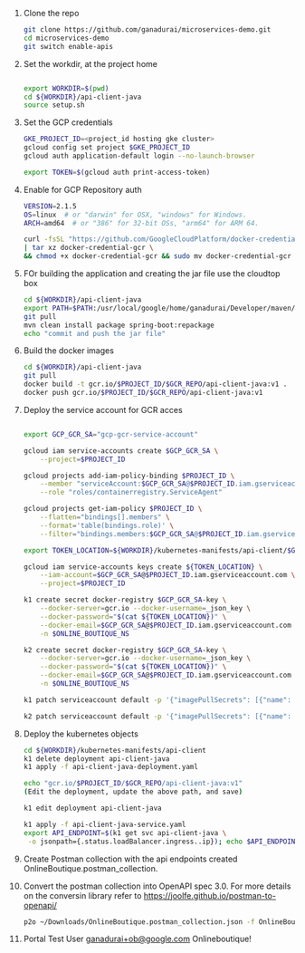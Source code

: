 1. Clone the repo
    ```bash
    git clone https://github.com/ganadurai/microservices-demo.git
    cd microservices-demo
    git switch enable-apis
    ```
    
1. Set the workdir, at the project home
    ```bash
    
    export WORKDIR=$(pwd)
    cd ${WORKDIR}/api-client-java
    source setup.sh
    ```

1. Set the GCP credentials
    ```bash
    GKE_PROJECT_ID=<project_id hosting gke cluster> 
    gcloud config set project $GKE_PROJECT_ID
    gcloud auth application-default login --no-launch-browser

    export TOKEN=$(gcloud auth print-access-token)
    ```

1. Enable for GCP Repository auth
    ```bash
    VERSION=2.1.5
    OS=linux  # or "darwin" for OSX, "windows" for Windows.
    ARCH=amd64  # or "386" for 32-bit OSs, "arm64" for ARM 64.

    curl -fsSL "https://github.com/GoogleCloudPlatform/docker-credential-gcr/releases/download/v${VERSION}/docker-credential-gcr_${OS}_${ARCH}-${VERSION}.tar.gz" \
    | tar xz docker-credential-gcr \
    && chmod +x docker-credential-gcr && sudo mv docker-credential-gcr /usr/bin/
    ```

1. FOr building the application and creating the jar file use the cloudtop box
    ```bash
    cd ${WORKDIR}/api-client-java
    export PATH=$PATH:/usr/local/google/home/ganadurai/Developer/maven/apache-maven-3.8.5/bin
    git pull
    mvn clean install package spring-boot:repackage
    echo "commit and push the jar file"
    ```

1. Build the docker images
    ```bash
    cd ${WORKDIR}/api-client-java
    git pull
    docker build -t gcr.io/$PROJECT_ID/$GCR_REPO/api-client-java:v1 .
    docker push gcr.io/$PROJECT_ID/$GCR_REPO/api-client-java:v1
    ```

1. Deploy the service account for GCR acces
    ```bash

    export GCP_GCR_SA="gcp-gcr-service-account"

    gcloud iam service-accounts create $GCP_GCR_SA \
        --project=$PROJECT_ID

    gcloud projects add-iam-policy-binding $PROJECT_ID \
        --member "serviceAccount:$GCP_GCR_SA@$PROJECT_ID.iam.gserviceaccount.com" \
        --role "roles/containerregistry.ServiceAgent"

    gcloud projects get-iam-policy $PROJECT_ID \
        --flatten="bindings[].members" \
        --format='table(bindings.role)' \
        --filter="bindings.members:$GCP_GCR_SA@$PROJECT_ID.iam.gserviceaccount.com"

    export TOKEN_LOCATION=${WORKDIR}/kubernetes-manifests/api-client/$GCP_GCR_SA.json
    
    gcloud iam service-accounts keys create ${TOKEN_LOCATION} \
        --iam-account=$GCP_GCR_SA@$PROJECT_ID.iam.gserviceaccount.com \
        --project=$PROJECT_ID

    k1 create secret docker-registry $GCP_GCR_SA-key \
        --docker-server=gcr.io --docker-username=_json_key \
        --docker-password="$(cat ${TOKEN_LOCATION})" \
        --docker-email=$GCP_GCR_SA@$PROJECT_ID.iam.gserviceaccount.com \
        -n $ONLINE_BOUTIQUE_NS

    k2 create secret docker-registry $GCP_GCR_SA-key \
        --docker-server=gcr.io --docker-username=_json_key \
        --docker-password="$(cat ${TOKEN_LOCATION})" \
        --docker-email=$GCP_GCR_SA@$PROJECT_ID.iam.gserviceaccount.com \
        -n $ONLINE_BOUTIQUE_NS

    k1 patch serviceaccount default -p '{"imagePullSecrets": [{"name": "gcp-gcr-service-account-key"}]}' -n $ONLINE_BOUTIQUE_NS

    k2 patch serviceaccount default -p '{"imagePullSecrets": [{"name": "gcp-gcr-service-account-key"}]}' -n $ONLINE_BOUTIQUE_NS
    ```

1. Deploy the kubernetes objects
    ```bash
    cd ${WORKDIR}/kubernetes-manifests/api-client
    k1 delete deployment api-client-java
    k1 apply -f api-client-java-deployment.yaml

    echo "gcr.io/$PROJECT_ID/$GCR_REPO/api-client-java:v1"
    (Edit the deployment, update the above path, and save)

    k1 edit deployment api-client-java

    k1 apply -f api-client-java-service.yaml
    export API_ENDPOINT=$(k1 get svc api-client-java \
     -o jsonpath={.status.loadBalancer.ingress..ip}); echo $API_ENDPOINT
    ```

1. Create Postman collection with the api endpoints created OnlineBoutique.postman_collection.

1. Convert the postman collection into OpenAPI spec 3.0. For more details on the conversin library refer to https://joolfe.github.io/postman-to-openapi/
    ```bash
    p2o ~/Downloads/OnlineBoutique.postman_collection.json -f OnlineBoutique-OpneAPI.yml 
    ```
    
1. Portal Test User
    ganadurai+ob@google.com
    Onlineboutique<OnnuRenduMoonuNallu>!


